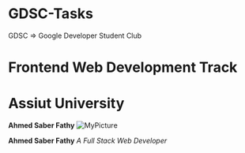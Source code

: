# GDSC-Tasks
GDSC => Google Developer Student Club
# Frontend Web Development Track
# Assiut University
**Ahmed Saber Fathy**
![MyPicture](https://avatars.githubusercontent.com/u/64714761?s=96&v=4)


**Ahmed Saber Fathy**
*A Full Stack Web Developer*
